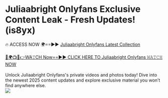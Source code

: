 # Juliaabright Onlyfans Exclusive Content Leak - Fresh Updates! (is8yx)

🔥 ACCESS NOW 🌍==►► <a href="https://tinyurl.com/kvy9nzfs" rel="nofollow">Juliaabright Onlyfans Latest Collection</a>
<br><br>
[🔴🌍📺📱👉WA𝚃CH Now==►► CLICK HERE TO Juliaabright Onlyfans 𝚆𝙰𝚃𝙲𝙷 NOW](https://tinyurl.com/kvy9nzfs)
<br><br>
Unlock Juliaabright Onlyfans's private videos and photos today! Dive into the newest 2025 content updates and explore exclusive material you won’t find anywhere else.
<br>
<a href="https://tinyurl.com/kvy9nzfs" rel="nofollow" data-target="animated-image.originalLink"><img src="https://camo.githubusercontent.com/8a4f000d20f83aca3bf7ec5f350d767afa0574a8a352519fd8cfa583a6f93a33/68747470733a2f2f692e696d6775722e636f6d2f644a486b345a712e676966" data-canonical-src="https://i.imgur.com/dJHk4Zq.gif" style="max-width: 100%; display: inline-block;" data-target="animated-image.originalImage"></a>
<br>
